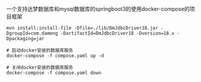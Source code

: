 一个支持达梦数据库和mysql数据库的springboot3的使用docker-compose的项目框架

```shell
mvn install:install-file -Dfile=./lib/DmJdbcDriver18.jar -DgroupId=com.dameng -DartifactId=DmJdbcDriver18 -Dversion=18.x -Dpackaging=jar
```

```shell
# 启动docker安装的数据库服务
docker-compose -f compose.yaml up -d
```
```shell
# 关闭docker安装的数据库服务
docker-compose -f compose.yaml down
```